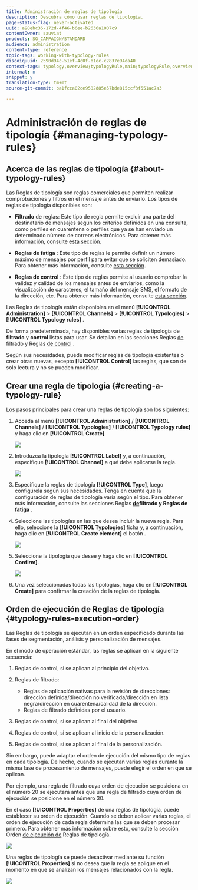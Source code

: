 ```yaml
---
title: Administración de reglas de tipología
description: Descubra cómo usar reglas de tipología.
page-status-flag: never-activated
uuid: a98ebc36-172d-4f46-b6ee-b2636a1007c9
contentOwner: sauviat
products: SG_CAMPAIGN/STANDARD
audience: administration
content-type: reference
topic-tags: working-with-typology-rules
discoiquuid: 2590d94c-51ef-4c0f-b1ec-c2837e94da40
context-tags: typology,overview;typologyRule,main;typologyRule,overview
internal: n
snippet: y
translation-type: tm+mt
source-git-commit: ba1fcca02ce9582d85e57bde815ccf3f551ac7a3

---
```



# Administración de reglas de tipología {#managing-typology-rules}

## Acerca de las reglas de tipología {#about-typology-rules}

Las Reglas de tipología son reglas comerciales que permiten realizar comprobaciones y filtros en el mensaje antes de enviarlo. Los tipos de reglas de tipología disponibles son:

* **Filtrado** de reglas: Este tipo de regla permite excluir una parte del destinatario de mensajes según los criterios definidos en una consulta, como perfiles en cuarentena o perfiles que ya se han enviado un determinado número de correos electrónicos. Para obtener más información, consulte [esta sección](../../sending/using/filtering-rules.md).

* **Reglas de fatiga** : Este tipo de reglas le permite definir un número máximo de mensajes por perfil para evitar que se soliciten demasiado. Para obtener más información, consulte [esta sección](../../sending/using/fatigue-rules.md).

* **Reglas de control** : Este tipo de reglas permite al usuario comprobar la validez y calidad de los mensajes antes de enviarlos, como la visualización de caracteres, el tamaño del mensaje SMS, el formato de la dirección, etc. Para obtener más información, consulte [esta sección](../../sending/using/control-rules.md).

Las Reglas de tipología están disponibles en el menú **[!UICONTROL Administration]** > **[!UICONTROL Channels]** > **[!UICONTROL Typologies]** > **[!UICONTROL Typology rules]** .

De forma predeterminada, hay disponibles varias reglas de tipología de **filtrado** y **control** listas para usar. Se detallan en las secciones Reglas [de](../../sending/using/fatigue-rules.md) filtrado y Reglas [de control](../../sending/using/control-rules.md) .

Según sus necesidades, puede modificar reglas de tipología existentes o crear otras nuevas, excepto **[!UICONTROL Control]** las reglas, que son de solo lectura y no se pueden modificar.

## Crear una regla de tipología {#creating-a-typology-rule}

Los pasos principales para crear una reglas de tipología son los siguientes:

1. Acceda al menú **[!UICONTROL Administration]** / **[!UICONTROL Channels]** / **[!UICONTROL Typologies]** / **[!UICONTROL Typology rules]** y haga clic en **[!UICONTROL Create]**.

   ![](assets/typology_create-rule.png)

1. Introduzca la tipología **[!UICONTROL Label]** y, a continuación, especifique **[!UICONTROL Channel]** a qué debe aplicarse la regla.

   ![](assets/typology-rule-label.png)

1. Especifique la reglas de tipología **[!UICONTROL Type]**, luego configúrela según sus necesidades. Tenga en cuenta que la configuración de reglas de tipología varía según el tipo. Para obtener más información, consulte las secciones Reglas **[de](../../sending/using/filtering-rules.md)**filtrado y Reglas de**[ fatiga](../../sending/using/fatigue-rules.md)** .

1. Seleccione las tipologías en las que desea incluir la nueva regla. Para ello, seleccione la **[!UICONTROL Typologies]** ficha y, a continuación, haga clic en **[!UICONTROL Create element]** el botón .

   ![](assets/typology-typologies-tab.png)

1. Seleccione la tipología que desee y haga clic en **[!UICONTROL Confirm]**.

   ![](assets/typology-link.png)

1. Una vez seleccionadas todas las tipologías, haga clic en **[!UICONTROL Create]** para confirmar la creación de la reglas de tipología.

## Orden de ejecución de Reglas de tipología {#typology-rules-execution-order}

Las Reglas de tipología se ejecutan en un orden especificado durante las fases de segmentación, análisis y personalización de mensajes.

En el modo de operación estándar, las reglas se aplican en la siguiente secuencia:

1. Reglas de control, si se aplican al principio del objetivo.
1. Reglas de filtrado:

   * Reglas de aplicación nativas para la revisión de direcciones: dirección definida/dirección no verificada/dirección en lista negra/dirección en cuarentena/calidad de la dirección.
   * Reglas de filtrado definidas por el usuario.

1. Reglas de control, si se aplican al final del objetivo.
1. Reglas de control, si se aplican al inicio de la personalización.
1. Reglas de control, si se aplican al final de la personalización.

Sin embargo, puede adaptar el orden de ejecución del mismo tipo de reglas en cada tipología. De hecho, cuando se ejecutan varias reglas durante la misma fase de procesamiento de mensajes, puede elegir el orden en que se aplican.

Por ejemplo, una regla de filtrado cuya orden de ejecución se posiciona en el número 20 se ejecutará antes que una regla de filtrado cuya orden de ejecución se posicione en el número 30.

En el caso **[!UICONTROL Properties]** de una reglas de tipología, puede establecer su orden de ejecución. Cuando se deben aplicar varias reglas, el orden de ejecución de cada regla determina las que se deben procesar primero. Para obtener más información sobre esto, consulte la sección Orden [de ejecución de](#typology-rules-execution-order) Reglas de tipología.

![](assets/typology_rule-active.png)

Una reglas de tipología se puede desactivar mediante su función **[!UICONTROL Properties]** si no desea que la regla se aplique en el momento en que se analizan los mensajes relacionados con la regla.

![](assets/typology_rule-order.png)